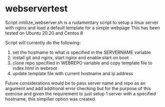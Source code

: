 # webservertest

Script initilize_webserver.sh is a rudamentary script to setup a linux server with nginx and load a default template for a simple webpage
This has been tested on Ubuntu 20.20 and Centos 8 

Script will currently do the following:
1. set the hostname to what is specified in the SERVERNAME variable 
2. install git and nginx, start nginx and enable start on boot
3. clone repo specified in WEBREPO variable and copy template file to index.html in webroot
4. update template file with current hostname and ip address

Future considerations would be to pass server name and repo as an argument and add additional error checking but for the purpose of this exercise and given the requirement to just setup 1 server with a specified hostname, this simpilier option was created.
